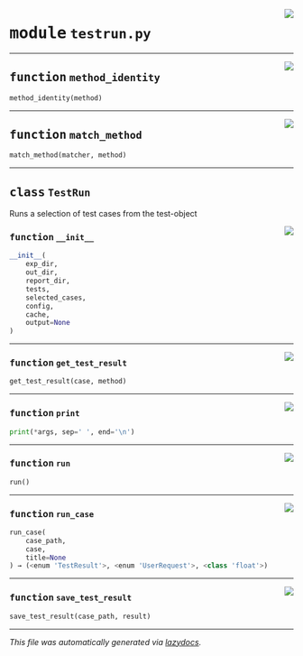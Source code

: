 <!-- markdownlint-disable -->

<a href="../booktest/testrun.py#L0"><img align="right" style="float:right;" src="https://img.shields.io/badge/-source-cccccc?style=flat-square"></a>

# <kbd>module</kbd> `testrun.py`





---

<a href="../booktest/testrun.py#L17"><img align="right" style="float:right;" src="https://img.shields.io/badge/-source-cccccc?style=flat-square"></a>

## <kbd>function</kbd> `method_identity`

```python
method_identity(method)
```






---

<a href="../booktest/testrun.py#L26"><img align="right" style="float:right;" src="https://img.shields.io/badge/-source-cccccc?style=flat-square"></a>

## <kbd>function</kbd> `match_method`

```python
match_method(matcher, method)
```






---

## <kbd>class</kbd> `TestRun`
Runs a selection of test cases from the test-object 

<a href="../booktest/testrun.py#L36"><img align="right" style="float:right;" src="https://img.shields.io/badge/-source-cccccc?style=flat-square"></a>

### <kbd>function</kbd> `__init__`

```python
__init__(
    exp_dir,
    out_dir,
    report_dir,
    tests,
    selected_cases,
    config,
    cache,
    output=None
)
```








---

<a href="../booktest/testrun.py#L57"><img align="right" style="float:right;" src="https://img.shields.io/badge/-source-cccccc?style=flat-square"></a>

### <kbd>function</kbd> `get_test_result`

```python
get_test_result(case, method)
```





---

<a href="../booktest/testrun.py#L104"><img align="right" style="float:right;" src="https://img.shields.io/badge/-source-cccccc?style=flat-square"></a>

### <kbd>function</kbd> `print`

```python
print(*args, sep=' ', end='\n')
```





---

<a href="../booktest/testrun.py#L107"><img align="right" style="float:right;" src="https://img.shields.io/badge/-source-cccccc?style=flat-square"></a>

### <kbd>function</kbd> `run`

```python
run()
```





---

<a href="../booktest/testrun.py#L86"><img align="right" style="float:right;" src="https://img.shields.io/badge/-source-cccccc?style=flat-square"></a>

### <kbd>function</kbd> `run_case`

```python
run_case(
    case_path,
    case,
    title=None
) → (<enum 'TestResult'>, <enum 'UserRequest'>, <class 'float'>)
```





---

<a href="../booktest/testrun.py#L76"><img align="right" style="float:right;" src="https://img.shields.io/badge/-source-cccccc?style=flat-square"></a>

### <kbd>function</kbd> `save_test_result`

```python
save_test_result(case_path, result)
```








---

_This file was automatically generated via [lazydocs](https://github.com/ml-tooling/lazydocs)._
